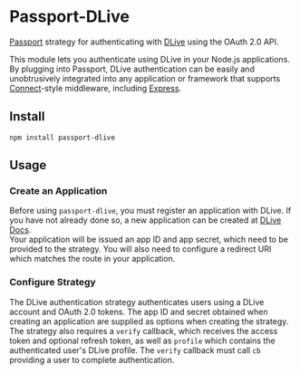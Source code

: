 # Passport-DLive

[Passport](http://passportjs.org/) strategy for authenticating with
[DLive](https://dlive.tv) using the OAuth 2.0 API.

This module lets you authenticate using DLive in your Node.js applications.
By plugging into Passport, DLive authentication can be easily and
unobtrusively integrated into any application or framework that supports
[Connect](http://www.senchalabs.org/connect/)-style middleware, including
[Express](http://expressjs.com/).

## Install

    npm install passport-dlive

## Usage

### Create an Application

Before using `passport-dlive`, you must register an application with
DLive.  If you have not already done so, a new application can be created at
[DLive Docs](https://docs.dlive.tv/api/authentication-oauth2/oauth-2.0).  
Your application will be issued an app ID and app secret, which need to be
provided to the strategy. You will also need to configure a redirect URI which
matches the route in your application.

### Configure Strategy

The DLive authentication strategy authenticates users using a DLive
account and OAuth 2.0 tokens.  The app ID and secret obtained when creating an
application are supplied as options when creating the strategy.  The strategy
also requires a `verify` callback, which receives the access token and optional
refresh token, as well as `profile` which contains the authenticated user's
DLive profile.  The `verify` callback must call `cb` providing a user to
complete authentication.
